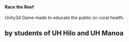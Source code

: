 #### Race the Reef
Unity3d Game made to educate the public on coral health. 


## by students of UH Hilo and UH Manoa

